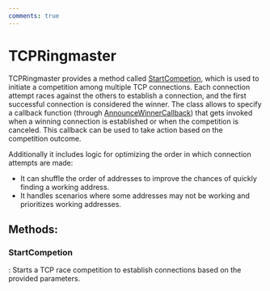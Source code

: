 ```yaml
---
comments: true
---
```

# TCPRingmaster

TCPRingmaster provides a method called [StartCompetion](#startcompetion), which is used to initiate a competition among multiple TCP connections. Each connection attempt races against the others to establish a connection, and the first successful connection is considered the winner. The class allows to specify a callback function (through [AnnounceWinnerCallback](TCPRaceParameters.md#actiontcpraceparameters,-tcpraceresult-announcewinnercallback)) that gets invoked when a winning connection is established or when the competition is canceled. This callback can be used to take action based on the competition outcome. 

Additionally it includes logic for optimizing the order in which connection attempts are made: 

- It can shuffle the order of addresses to improve the chances of quickly finding a working address.
- It handles scenarios where some addresses may not be working and prioritizes working addresses.




## **Methods**:

### **StartCompetion**
: Starts a TCP race competition to establish connections based on the provided parameters. 